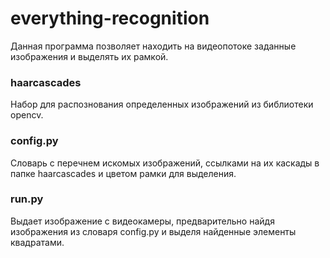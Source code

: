 # everything-recognition #

Данная программа позволяет находить на видеопотоке заданные изображения и выделять их рамкой.

### haarcascades ###

Набор для распознования определенных изображений из библиотеки opencv.

### config.py ###

Словарь с перечнем искомых изображений, ссылками на их каскады в папке haarcascades и цветом рамки для выделения.

### run.py ###

Выдает изображение с видеокамеры, предварительно найдя изображения из словаря config.py и выделя найденные элементы квадратами.
